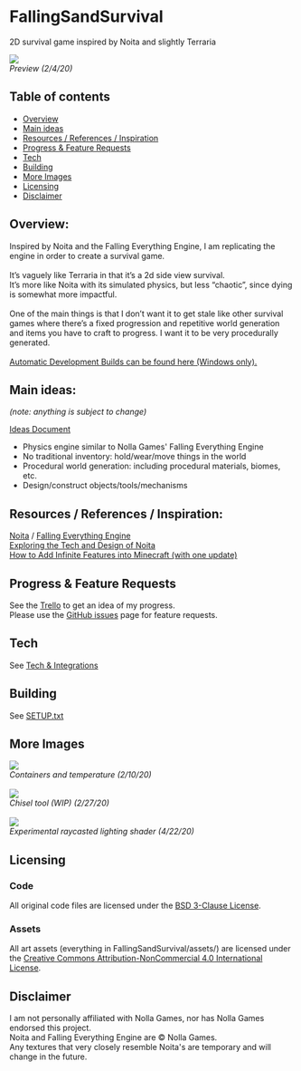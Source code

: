 # FallingSandSurvival
2D survival game inspired by Noita and slightly Terraria<br>

![](../media/preview_1.gif)<br>
*Preview (2/4/20)*

## Table of contents<br>
- [Overview](#overview)
- [Main ideas](#main-ideas)
- [Resources / References / Inspiration](#resources--references--inspiration)
- [Progress & Feature Requests](#progress--feature-requests)
- [Tech](#tech)
- [Building](#building)
- [More Images](#more-images)
- [Licensing](#licensing)
- [Disclaimer](#disclaimer)

## Overview:<br>
Inspired by Noita and the Falling Everything Engine, I am replicating the engine in order to create a survival game.<br><br>
It’s vaguely like Terraria in that it’s a 2d side view survival.<br>
It’s more like Noita with its simulated physics, but less “chaotic”, since dying is somewhat more impactful.<br><br>
One of the main things is that I don’t want it to get stale like other survival games where there’s a fixed progression and repetitive world generation and items you have to craft to progress. I want it to be very procedurally generated.<br>
<br>
[Automatic Development Builds can be found here (Windows only).](https://github.com/PieKing1215/FallingSandSurvival/actions?query=workflow%3A%22AutoBuild+-+dev%22+branch%3Adev) <br>

## Main ideas:
*(note: anything is subject to change)*

[Ideas Document](https://docs.google.com/document/d/1SOCFCpsvNiFs13mo8QgG-blD-eoXye1Jaay1aRuqXpI/edit?usp=sharing)
- Physics engine similar to Nolla Games' Falling Everything Engine
- No traditional inventory: hold/wear/move things in the world
- Procedural world generation: including procedural materials, biomes, etc.
- Design/construct objects/tools/mechanisms

## Resources / References / Inspiration:<br>
[Noita](https://noitagame.com/) / [Falling Everything Engine](https://nollagames.com/fallingeverything/)<br>
[Exploring the Tech and Design of Noita](https://www.youtube.com/watch?v=prXuyMCgbTc)<br>
[How to Add Infinite Features into Minecraft (with one update)](https://www.youtube.com/watch?v=CS5DQVSp058)<br>

## Progress & Feature Requests<br>
See the [Trello](https://trello.com/b/JCKJ65yP/falling-sand-survival) to get an idea of my progress.<br>
Please use the [GitHub issues](https://github.com/PieKing1215/FallingSandSurvival/issues) page for feature requests.

## Tech<br>
See [Tech & Integrations](../../wiki/Tech-&-Integrations)

## Building<br>
See [SETUP.txt](SETUP.txt)

## More Images<br>
![](../media/preview_2.gif)<br>
*Containers and temperature (2/10/20)*<br><br>
![](../media/preview_3.gif)<br>
*Chisel tool (WIP) (2/27/20)*<br><br>
![](../media/preview_shader.png)<br>
*Experimental raycasted lighting shader (4/22/20)*

## Licensing

### Code
All original code files are licensed under the [BSD 3-Clause License](LICENSE.md).

### Assets
All art assets (everything in FallingSandSurvival/assets/) are licensed under the [Creative Commons Attribution-NonCommercial 4.0 International License](https://creativecommons.org/licenses/by-nc/4.0/).

## Disclaimer<br>
I am not personally affiliated with Nolla Games, nor has Nolla Games endorsed this project.<br>
Noita and Falling Everything Engine are © Nolla Games.<br>
Any textures that very closely resemble Noita's are temporary and will change in the future.<br>
